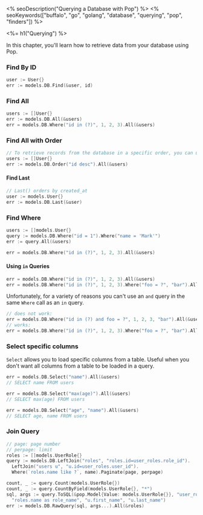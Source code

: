 <% seoDescription("Querying a Database with Pop") %>
<% seoKeywords(["buffalo", "go", "golang", "database", "querying", "pop", "finders"]) %>

<%= h1("Querying") %>

In this chapter, you'll learn how to retrieve data from your database using Pop.

### Find By ID

```go
user := User{}
err := models.DB.Find(&user, id)
```

### Find All

```go
users := []User{}
err := models.DB.All(&users)
err = models.DB.Where("id in (?)", 1, 2, 3).All(&users)
```

### Find All with Order

```go
// To retrieve records from the database in a specific order, you can use the Order method
users := []User{}
err := models.DB.Order("id desc").All(&users)
```

#### Find Last

```go
// Last() orders by created_at
user := models.User{}
err := models.DB.Last(&user)
```

### Find Where

```go
users := []models.User{}
query := models.DB.Where("id = 1").Where("name = 'Mark'")
err := query.All(&users)

err = models.DB.Where("id in (?)", 1, 2, 3).All(&users)
```

#### Using `in` Queries

```go
err = models.DB.Where("id in (?)", 1, 2, 3).All(&users)
err = models.DB.Where("id in (?)", 1, 2, 3).Where("foo = ?", "bar").All(&users)
```

Unfortunately, for a variety of reasons you can't use an `and` query in the same `Where` call as an `in` query.

```go
// does not work:
err = models.DB.Where("id in (?) and foo = ?", 1, 2, 3, "bar").All(&users)
// works:
err = models.DB.Where("id in (?)", 1, 2, 3).Where("foo = ?", "bar").All(&users)
```

### Select specific columns
`Select` allows you to load specific columns from a table. Useful when you don't want all columns from a table to be loaded in a query.
```go
err = models.DB.Select("name").All(&users)
// SELECT name FROM users

err = models.DB.Select("max(age)").All(&users)
// SELECT max(age) FROM users

err = models.DB.Select("age", "name").All(&users)
// SELECT age, name FROM users
```

### Join Query

```go
// page: page number
// perpage: limit
roles := []models.UserRole{}
query := models.DB.LeftJoin("roles", "roles.id=user_roles.role_id").
  LeftJoin("users u", "u.id=user_roles.user_id").
  Where(`roles.name like ?`, name).Paginate(page, perpage)

count, _ := query.Count(models.UserRole{})
count, _ := query.CountByField(models.UserRole{}, "*")
sql, args := query.ToSQL(&pop.Model{Value: models.UserRole{}}, "user_roles.*",
  "roles.name as role_name", "u.first_name", "u.last_name")
err := models.DB.RawQuery(sql, args...).All(&roles)
```
